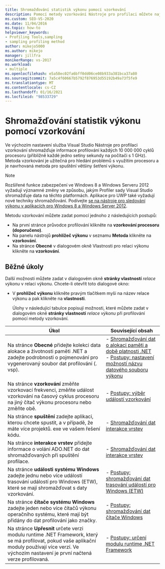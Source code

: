 ```yaml
---
title: Shromažďování statistik výkonu pomocí vzorkování
description: Pomocí metody vzorkování Nástroje pro profilaci můžete najít problémy s využitím procesoru. Je to navrhovaná metoda pro spuštění většiny šetření výkonu.
ms.custom: SEO-VS-2020
ms.date: 11/04/2016
ms.topic: how-to
helpviewer_keywords:
- Profiling Tools,sampling
- sampling profiling method
author: mikejo5000
ms.author: mikejo
manager: jillfra
monikerRange: vs-2017
ms.workload:
- multiple
ms.openlocfilehash: e5a58ec02fa6bff0dd06ce08b933a381bca37a80
ms.sourcegitcommit: 7a5c4f60667b5792f876953d55192b49a73f5fe9
ms.translationtype: MT
ms.contentlocale: cs-CZ
ms.lasthandoff: 01/16/2021
ms.locfileid: "98533729"
---
```

# <a name="collect-performance-statistics-by-using-sampling"></a>Shromažďování statistik výkonu pomocí vzorkování

Ve výchozím nastavení služba Visual Studio Nástroje pro profilaci vzorkování shromažďuje informace profilování každých 10 000 000 cyklů procesoru (přibližně každé jedno setiny sekundy na počítači s 1 GHz). Metoda vzorkování je užitečná pro hledání problémů s využitím procesoru a je navrhovaná metoda pro spuštění většiny šetření výkonu.

> [!NOTE]
> Rozšířené funkce zabezpečení ve Windows 8 a Windows Serveru 2012 vyžadují významné změny ve způsobu, jakým Profiler sady Visual Studio shromažďuje data na těchto platformách. Aplikace pro UWP také vyžadují nové techniky shromažďování. Podívejte [se na nástroje pro sledování výkonu v aplikacích pro Windows 8 a Windows Server 2012](../profiling/performance-tools-on-windows-8-and-windows-server-2012-applications.md).

Metodu vzorkování můžete zadat pomocí jednoho z následujících postupů:

- Na první stránce průvodce profilování klikněte na **vzorkování procesoru (doporučeno)**.
- Na panelu nástrojů **prohlížeč výkonu** v seznamu **Metoda** klikněte na **vzorkování**.
- Na stránce **Obecné** v dialogovém okně Vlastnosti pro relaci výkonu klikněte na **vzorkování**.

## <a name="common-tasks"></a>Běžné úkoly

Další možnosti můžete zadat v dialogovém okně **stránky vlastností** _relace výkonu_ v relaci výkonu. Chcete-li otevřít toto dialogové okno:

- V **prohlížeč výkonu** klikněte pravým tlačítkem myši na název relace výkonu a pak klikněte na **vlastnosti**.

  Úlohy v následující tabulce popisují možnosti, které můžete zadat v dialogovém okně **stránky vlastností** _relace výkonu_ při profilování pomocí metody vzorkování.

|Úkol|Související obsah|
|----------|---------------------|
|Na stránce **Obecné** přidejte kolekci data alokace a životnosti paměti .NET a zadejte podrobnosti o pojmenování pro vygenerovaný soubor dat profilování (. vsp).|- [Shromažďování dat o alokaci paměti a době platnosti .NET](../profiling/collecting-dotnet-memory-allocation-and-lifetime-data.md)<br />- [Postupy: nastavení možností názvu datového souboru výkonu](../profiling/how-to-set-performance-data-file-name-options.md)|
|Na stránce **vzorkování** změňte vzorkovací frekvenci, změňte událost vzorkování na časový cyklus procesoru na jiný čítač výkonu procesoru nebo změňte obě.|- [Postupy: výběr událostí vzorkování](../profiling/how-to-choose-sampling-events.md)|
|Na stránce **spuštění** zadejte aplikaci, kterou chcete spustit, a v případě, že máte více projektů. exe ve vašem řešení kódu.|- [Shromažďování dat interakce vrstev](../profiling/collecting-tier-interaction-data.md)|
|Na stránce **interakce vrstev** přidejte informace o volání ADO.NET do dat shromažďovaných při spuštění profilace.|- [Shromažďování dat interakce vrstev](../profiling/collecting-tier-interaction-data.md)|
|Na stránce **události systému Windows** zadejte jednu nebo více událostí trasování událostí pro Windows (ETW), které se mají shromažďovat s daty vzorkování.|- [Postupy: shromažďování dat trasování událostí pro Windows (ETW)](../profiling/how-to-collect-event-tracing-for-windows-etw-data.md)|
|Na stránce **čítače systému Windows** zadejte jeden nebo více čítačů výkonu operačního systému, které mají být přidány do dat profilování jako značky.|- [Postupy: shromažďování dat čítače Windows](../profiling/how-to-collect-windows-counter-data.md)|
|Na stránce **Upřesnit** určete verzi modulu runtime .NET Framework, který se má profilovat, pokud vaše aplikační moduly používají více verzí. Ve výchozím nastavení je první načtená verze profilovaná.|- [Postupy: určení modulu runtime .NET Framework](../profiling/how-to-specify-the-dotnet-framework-runtime.md)|
